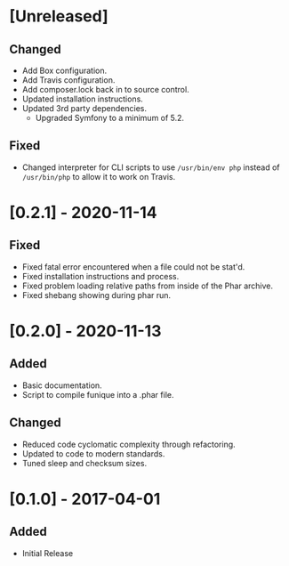 # [Unreleased]
## Changed
- Add Box configuration.
- Add Travis configuration.
- Add composer.lock back in to source control.
- Updated installation instructions.
- Updated 3rd party dependencies.
  - Upgraded Symfony to a minimum of 5.2.

## Fixed
- Changed interpreter for CLI scripts to use `/usr/bin/env php` instead of
  `/usr/bin/php` to allow it to work on Travis.

# [0.2.1] - 2020-11-14
## Fixed
- Fixed fatal error encountered when a file could not be stat'd.
- Fixed installation instructions and process.
- Fixed problem loading relative paths from inside of the Phar archive.
- Fixed shebang showing during phar run.

# [0.2.0] - 2020-11-13
## Added
- Basic documentation.
- Script to compile funique into a .phar file.

## Changed
- Reduced code cyclomatic complexity through refactoring.
- Updated to code to modern standards.
- Tuned sleep and checksum sizes.

# [0.1.0] - 2017-04-01
## Added
- Initial Release
